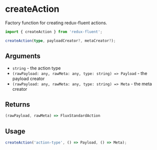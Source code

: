 # createAction

Factory function for creating redux-fluent actions.

```typescript
import { createAction } from 'redux-fluent';

createAction(type, payloadCreator?, metaCreator?);
```

## Arguments

- `string` - the action type
- `(rawPayload: any, rawMeta: any, type: string) => Payload` - the payload creator
- `(rawPayload: any, rawMeta: any, type: string) => Meta` - the meta creator

## Returns

```typescript
(rawPayload, rawMeta) => FluxStandardAction
```

## Usage

```typescript
createAction('action-type', () => Payload, () => Meta);
```
